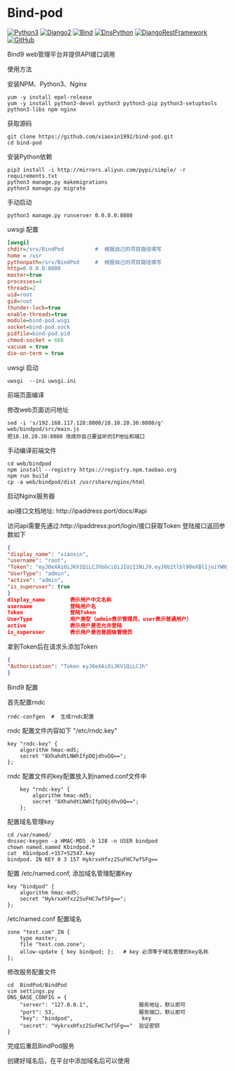 # Bind-pod
[![Python3](https://img.shields.io/badge/Python-3.6.12-blue.svg?style=popout&)](https://www.python.org/)
[![Django2](https://img.shields.io/badge/Django-2.1.5-brightgreen.svg?style=popout)](https://www.djangoproject.com/)
[![Bind](https://img.shields.io/badge/Bind-9.11.4-orange.svg?style=popout)](http://www.isc.org/)
[![DnsPython](https://img.shields.io/badge/DnsPython-2.0.0-9cf.svg?style=popout)](http://www.dnspython.org/)
[![DjangoRestFramework](https://img.shields.io/badge/DjangoRestFramework-3.11.0-yellow.svg?style=popout)](https://www.django-rest-framework.org/)
[![GitHub](https://img.shields.io/github/license/xiaoxin1992/bind-pod)](https://github.com/xiaoxin1992/bind-pod/edit/main/LICENSE)

Bind9 web管理平台并提供API接口调用

 使用方法
 
 安装NPM、Python3、Nginx
 ```shell script
yum -y install epel-release
yum -y install python3-devel python3 python3-pip python3-setuptools python3-libs npm nginx
```

获取源码
```shell script
git clone https://github.com/xiaoxin1992/bind-pod.git
cd bind-pod
```



安装Python依赖
```shell script
pip3 install -i http://mirrors.aliyun.com/pypi/simple/ -r requirements.txt
python3 manage.py makemigrations
python3 manage.py migrate
```

手动启动
```shell script
python3 manage.py runserver 0.0.0.0:8080
```

uwsgi 配置
```ini
[uwsgi]
chdir=/srv/BindPod          #  根据自己的项目路径填写
home = /usr
pythonpath=/srv/BindPod     #  根据自己的项目路径填写
http=0.0.0.0:8080
master=true
processes=4
threads=2
uid=root
gid=root
thunder-lock=true
enable-threads=true
module=bind-pod.wsgi
socket=bind-pod.sock
pidfile=bind-pod.pid
chmod-socket = 666
vacuum = true
die-on-term = true
```

uwsgi 启动
```shell script
uwsgi  --ini uwsgi.ini
```


前端页面编译

修改web页面访问地址
```shell script
sed -i 's/192.168.117.128:8000/10.10.20.30:8080/g' web/bindpod/src/main.js
把10.10.20.30:8080 改成你自己要监听的IP地址和端口
```

手动编译前端文件
```shell script
cd web/bindpod
npm install --registry https://registry.npm.taobao.org 
npm run build
cp -a web/bindpod/dist /usr/share/nginx/html
```
启动Nginx服务器


api接口文档地址: http://ipaddress:port/docs/#api


访问api需要先通过:http://ipaddress:port/login/接口获取Token
登陆接口返回参数如下
```json
{
"display_name": "xiaoxin",
"username": "root",
"Token": "eyJ0eXAiOiJKV1QiLCJhbGciOiJIUzI1NiJ9.eyJ0b2tlbl90eXBlIjoiYWNjZXNzIiwiZXhwIjoxNjAzMzQ0MzE2LCJqdGkiOiI1Zjg1MzI3Y2M4MjY0MjhkYmUyMGYxNWFhZDlkNDdjNSIsInVzZXJfaWQiOjF9.bE4ub_f-Nb1RGLzqsT-XqtgOD4oRXmeYwDpdqNbcbnk",
"UserType": "admin",
"active": "admin",
"is_superuser": true
}
display_name        表示用户中文名称
username            登陆用户名
Token               登陆Token
UserType            用户类型（admin表示管理员，user表示普通用户）
active              表示用户是否允许登陆
is_superuser        表示用户是否是超级管理员
```

拿到Token后在请求头添加Token
```json
{
"Authorization": "Token eyJ0eXAiOiJKV1QiLCJh"
}
```


Bind9 配置

首先配置rndc
```shell script
rndc-confgen  #  生成rndc配置
```
rndc 配置文件内容如下 "/etc/rndc.key"
```text
key "rndc-key" {
	algorithm hmac-md5;
	secret "8XhahdtLNWhIfpDQjdhvOQ==";
};
```
rndc 配置文件的key配置放入到named.conf文件中
```text
    key "rndc-key" {
        algorithm hmac-md5;
        secret "8XhahdtLNWhIfpDQjdhvOQ==";
    };
```

配置域名管理key
```shell script
cd /var/named/
dnssec-keygen -a HMAC-MD5 -b 128 -n USER bindpod
chown named.named Kbindpod.*
cat  Kbindpod.+157+52547.key
bindpod. IN KEY 0 3 157 HykrxxHfxz2SuFHC7wfSFg==
```


配置 /etc/named.conf, 添加域名管理配置Key
```shell script
key "bindpod" {
	algorithm hmac-md5;
	secret "HykrxxHfxz2SuFHC7wfSFg==";
};
```

/etc/named.conf 配置域名
````shell script
zone "test.com" IN {
    type master;
    file "test.com.zone";
    allow-update { key bindpod; };   # key 必须等于域名管理的key名称
};
````
修改服务配置文件
```shell script
cd  BindPod/BindPod
vim settings.py
DNS_BASE_CONFIG = {
    "server": "127.0.0.1",                服务地址，默认即可
    "port": 53,                           服务端口，默认即可
    "key": "bindpod",                      key
    "secret": "HykrxxHfxz2SuFHC7wfSFg=="  验证密钥
}
```
完成后重启BindPod服务
 
创建好域名后，在平台中添加域名后可以使用


